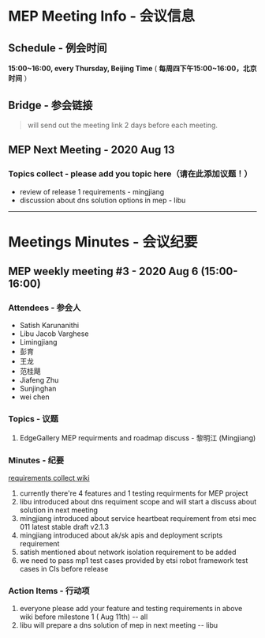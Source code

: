 # MEP Meeting Info - 会议信息

## Schedule - 例会时间
 **15:00~16:00, every Thursday, Beijing Time** 
( **每周四下午15:00~16:00，北京时间** ）

## Bridge - 参会链接
> will send out the meeting link 2 days before each meeting.


## MEP Next Meeting - 2020 Aug 13

### Topics collect - please add you topic here（请在此添加议题！）
- review of release 1 requirements - mingjiang
- discussion about dns solution options in mep - libu

---

# Meetings Minutes - 会议纪要

## MEP weekly meeting #3 - 2020 Aug 6  (15:00-16:00)

### Attendees - 参会人

- Satish Karunanithi
- Libu Jacob Varghese
- Limingjiang
- 彭育
- 王龙
- 范桂飓
- Jiafeng Zhu
- Sunjinghan
- wei chen


### Topics - 议题

1. EdgeGallery MEP requirments and roadmap discuss  - 黎明江 (Mingjiang)

### Minutes - 纪要

[requirements collect wiki](https://gitee.com/edgegallery/community/blob/master/MEP%20PT/release/release_v1.0.0_req.md)

1. currently there're 4 features and 1 testing requirments for MEP project
2. libu introduced about dns requiment scope and will start a discuss about solution in next meeting
3. mingjiang introduced about service heartbeat requirement from etsi mec 011 latest stable draft v2.1.3
4. mingjiang introduced about ak/sk apis and deployment scripts requirement
5. satish mentioned about network isolation requirement to be added
5. we need to pass mp1 test cases provided by etsi robot framework test cases in CIs before release
### Action Items - 行动项
1. everyone please add your feature and testing requirements in above wiki before milestone 1 ( Aug 11th) -- all
2. libu will prepare a dns solution of mep in next meeting -- libu
